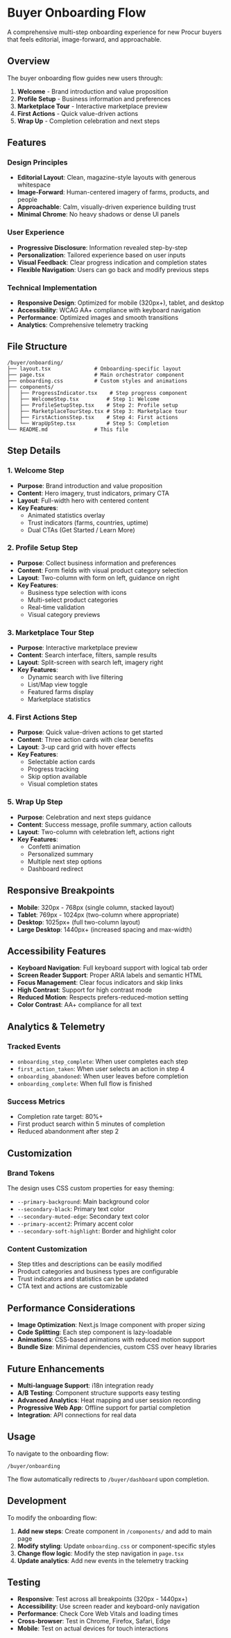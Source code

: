 # Buyer Onboarding Flow

A comprehensive multi-step onboarding experience for new Procur buyers that feels editorial, image-forward, and approachable.

## Overview

The buyer onboarding flow guides new users through:

1. **Welcome** - Brand introduction and value proposition
2. **Profile Setup** - Business information and preferences
3. **Marketplace Tour** - Interactive marketplace preview
4. **First Actions** - Quick value-driven actions
5. **Wrap Up** - Completion celebration and next steps

## Features

### Design Principles

- **Editorial Layout**: Clean, magazine-style layouts with generous whitespace
- **Image-Forward**: Human-centered imagery of farms, products, and people
- **Approachable**: Calm, visually-driven experience building trust
- **Minimal Chrome**: No heavy shadows or dense UI panels

### User Experience

- **Progressive Disclosure**: Information revealed step-by-step
- **Personalization**: Tailored experience based on user inputs
- **Visual Feedback**: Clear progress indication and completion states
- **Flexible Navigation**: Users can go back and modify previous steps

### Technical Implementation

- **Responsive Design**: Optimized for mobile (320px+), tablet, and desktop
- **Accessibility**: WCAG AA+ compliance with keyboard navigation
- **Performance**: Optimized images and smooth transitions
- **Analytics**: Comprehensive telemetry tracking

## File Structure

```
/buyer/onboarding/
├── layout.tsx              # Onboarding-specific layout
├── page.tsx                # Main orchestrator component
├── onboarding.css          # Custom styles and animations
├── components/
│   ├── ProgressIndicator.tsx    # Step progress component
│   ├── WelcomeStep.tsx         # Step 1: Welcome
│   ├── ProfileSetupStep.tsx    # Step 2: Profile setup
│   ├── MarketplaceTourStep.tsx # Step 3: Marketplace tour
│   ├── FirstActionsStep.tsx    # Step 4: First actions
│   └── WrapUpStep.tsx          # Step 5: Completion
└── README.md               # This file
```

## Step Details

### 1. Welcome Step

- **Purpose**: Brand introduction and value proposition
- **Content**: Hero imagery, trust indicators, primary CTA
- **Layout**: Full-width hero with centered content
- **Key Features**:
  - Animated statistics overlay
  - Trust indicators (farms, countries, uptime)
  - Dual CTAs (Get Started / Learn More)

### 2. Profile Setup Step

- **Purpose**: Collect business information and preferences
- **Content**: Form fields with visual product category selection
- **Layout**: Two-column with form on left, guidance on right
- **Key Features**:
  - Business type selection with icons
  - Multi-select product categories
  - Real-time validation
  - Visual category previews

### 3. Marketplace Tour Step

- **Purpose**: Interactive marketplace preview
- **Content**: Search interface, filters, sample results
- **Layout**: Split-screen with search left, imagery right
- **Key Features**:
  - Dynamic search with live filtering
  - List/Map view toggle
  - Featured farms display
  - Marketplace statistics

### 4. First Actions Step

- **Purpose**: Quick value-driven actions to get started
- **Content**: Three action cards with clear benefits
- **Layout**: 3-up card grid with hover effects
- **Key Features**:
  - Selectable action cards
  - Progress tracking
  - Skip option available
  - Visual completion states

### 5. Wrap Up Step

- **Purpose**: Celebration and next steps guidance
- **Content**: Success message, profile summary, action callouts
- **Layout**: Two-column with celebration left, actions right
- **Key Features**:
  - Confetti animation
  - Personalized summary
  - Multiple next step options
  - Dashboard redirect

## Responsive Breakpoints

- **Mobile**: 320px - 768px (single column, stacked layout)
- **Tablet**: 769px - 1024px (two-column where appropriate)
- **Desktop**: 1025px+ (full two-column layout)
- **Large Desktop**: 1440px+ (increased spacing and max-width)

## Accessibility Features

- **Keyboard Navigation**: Full keyboard support with logical tab order
- **Screen Reader Support**: Proper ARIA labels and semantic HTML
- **Focus Management**: Clear focus indicators and skip links
- **High Contrast**: Support for high contrast mode
- **Reduced Motion**: Respects prefers-reduced-motion setting
- **Color Contrast**: AA+ compliance for all text

## Analytics & Telemetry

### Tracked Events

- `onboarding_step_complete`: When user completes each step
- `first_action_taken`: When user selects an action in step 4
- `onboarding_abandoned`: When user leaves before completion
- `onboarding_complete`: When full flow is finished

### Success Metrics

- Completion rate target: 80%+
- First product search within 5 minutes of completion
- Reduced abandonment after step 2

## Customization

### Brand Tokens

The design uses CSS custom properties for easy theming:

- `--primary-background`: Main background color
- `--secondary-black`: Primary text color
- `--secondary-muted-edge`: Secondary text color
- `--primary-accent2`: Primary accent color
- `--secondary-soft-highlight`: Border and highlight color

### Content Customization

- Step titles and descriptions can be easily modified
- Product categories and business types are configurable
- Trust indicators and statistics can be updated
- CTA text and actions are customizable

## Performance Considerations

- **Image Optimization**: Next.js Image component with proper sizing
- **Code Splitting**: Each step component is lazy-loadable
- **Animations**: CSS-based animations with reduced motion support
- **Bundle Size**: Minimal dependencies, custom CSS over heavy libraries

## Future Enhancements

- **Multi-language Support**: i18n integration ready
- **A/B Testing**: Component structure supports easy testing
- **Advanced Analytics**: Heat mapping and user session recording
- **Progressive Web App**: Offline support for partial completion
- **Integration**: API connections for real data

## Usage

To navigate to the onboarding flow:

```
/buyer/onboarding
```

The flow automatically redirects to `/buyer/dashboard` upon completion.

## Development

To modify the onboarding flow:

1. **Add new steps**: Create component in `/components/` and add to main page
2. **Modify styling**: Update `onboarding.css` or component-specific styles
3. **Change flow logic**: Modify the step navigation in `page.tsx`
4. **Update analytics**: Add new events in the telemetry tracking

## Testing

- **Responsive**: Test across all breakpoints (320px - 1440px+)
- **Accessibility**: Use screen reader and keyboard-only navigation
- **Performance**: Check Core Web Vitals and loading times
- **Cross-browser**: Test in Chrome, Firefox, Safari, Edge
- **Mobile**: Test on actual devices for touch interactions

